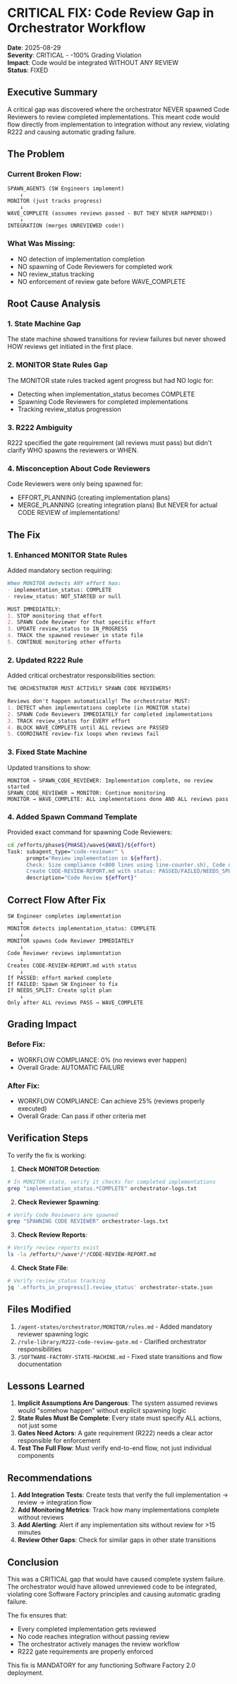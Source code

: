 # CRITICAL FIX: Code Review Gap in Orchestrator Workflow

**Date**: 2025-08-29  
**Severity**: CRITICAL - -100% Grading Violation  
**Impact**: Code would be integrated WITHOUT ANY REVIEW  
**Status**: FIXED  

## Executive Summary

A critical gap was discovered where the orchestrator NEVER spawned Code Reviewers to review completed implementations. This meant code would flow directly from implementation to integration without any review, violating R222 and causing automatic grading failure.

## The Problem

### Current Broken Flow:
```
SPAWN_AGENTS (SW Engineers implement)
    ↓
MONITOR (just tracks progress)
    ↓
WAVE_COMPLETE (assumes reviews passed - BUT THEY NEVER HAPPENED!)
    ↓
INTEGRATION (merges UNREVIEWED code!)
```

### What Was Missing:
- NO detection of implementation completion
- NO spawning of Code Reviewers for completed work
- NO review_status tracking
- NO enforcement of review gate before WAVE_COMPLETE

## Root Cause Analysis

### 1. State Machine Gap
The state machine showed transitions for review failures but never showed HOW reviews get initiated in the first place.

### 2. MONITOR State Rules Gap
The MONITOR state rules tracked agent progress but had NO logic for:
- Detecting when implementation_status becomes COMPLETE
- Spawning Code Reviewers for completed implementations
- Tracking review_status progression

### 3. R222 Ambiguity
R222 specified the gate requirement (all reviews must pass) but didn't clarify WHO spawns the reviewers or WHEN.

### 4. Misconception About Code Reviewers
Code Reviewers were only being spawned for:
- EFFORT_PLANNING (creating implementation plans)
- MERGE_PLANNING (creating integration plans)
But NEVER for actual CODE REVIEW of implementations!

## The Fix

### 1. Enhanced MONITOR State Rules
Added mandatory section requiring:
```markdown
When MONITOR detects ANY effort has:
- implementation_status: COMPLETE
- review_status: NOT_STARTED or null

MUST IMMEDIATELY:
1. STOP monitoring that effort
2. SPAWN Code Reviewer for that specific effort
3. UPDATE review_status to IN_PROGRESS
4. TRACK the spawned reviewer in state file
5. CONTINUE monitoring other efforts
```

### 2. Updated R222 Rule
Added critical orchestrator responsibilities section:
```markdown
THE ORCHESTRATOR MUST ACTIVELY SPAWN CODE REVIEWERS!

Reviews don't happen automatically! The orchestrator MUST:
1. DETECT when implementations complete (in MONITOR state)
2. SPAWN Code Reviewers IMMEDIATELY for completed implementations
3. TRACK review_status for EVERY effort
4. BLOCK WAVE_COMPLETE until ALL reviews are PASSED
5. COORDINATE review-fix loops when reviews fail
```

### 3. Fixed State Machine
Updated transitions to show:
```
MONITOR → SPAWN_CODE_REVIEWER: Implementation complete, no review started
SPAWN_CODE_REVIEWER → MONITOR: Continue monitoring
MONITOR → WAVE_COMPLETE: ALL implementations done AND ALL reviews pass
```

### 4. Added Spawn Command Template
Provided exact command for spawning Code Reviewers:
```bash
cd /efforts/phase${PHASE}/wave${WAVE}/${effort}
Task: subagent_type="code-reviewer" \
      prompt="Review implementation in ${effort}. 
      Check: Size compliance (<800 lines using line-counter.sh), Code quality, Tests pass.
      Create CODE-REVIEW-REPORT.md with status: PASSED/FAILED/NEEDS_SPLIT." \
      description="Code Review ${effort}"
```

## Correct Flow After Fix

```
SW Engineer completes implementation
    ↓
MONITOR detects implementation_status: COMPLETE
    ↓
MONITOR spawns Code Reviewer IMMEDIATELY
    ↓
Code Reviewer reviews implementation
    ↓
Creates CODE-REVIEW-REPORT.md with status
    ↓
If PASSED: effort marked complete
If FAILED: Spawn SW Engineer to fix
If NEEDS_SPLIT: Create split plan
    ↓
Only after ALL reviews PASS → WAVE_COMPLETE
```

## Grading Impact

### Before Fix:
- WORKFLOW COMPLIANCE: 0% (no reviews ever happen)
- Overall Grade: AUTOMATIC FAILURE

### After Fix:
- WORKFLOW COMPLIANCE: Can achieve 25% (reviews properly executed)
- Overall Grade: Can pass if other criteria met

## Verification Steps

To verify the fix is working:

1. **Check MONITOR Detection**:
```bash
# In MONITOR state, verify it checks for completed implementations
grep "implementation_status.*COMPLETE" orchestrator-logs.txt
```

2. **Check Reviewer Spawning**:
```bash
# Verify Code Reviewers are spawned
grep "SPAWNING CODE REVIEWER" orchestrator-logs.txt
```

3. **Check Review Reports**:
```bash
# Verify review reports exist
ls -la /efforts/*/wave*/*/CODE-REVIEW-REPORT.md
```

4. **Check State File**:
```bash
# Verify review_status tracking
jq '.efforts_in_progress[].review_status' orchestrator-state.json
```

## Files Modified

1. `/agent-states/orchestrator/MONITOR/rules.md` - Added mandatory reviewer spawning logic
2. `/rule-library/R222-code-review-gate.md` - Clarified orchestrator responsibilities
3. `/SOFTWARE-FACTORY-STATE-MACHINE.md` - Fixed state transitions and flow documentation

## Lessons Learned

1. **Implicit Assumptions Are Dangerous**: The system assumed reviews would "somehow happen" without explicit spawning logic
2. **State Rules Must Be Complete**: Every state must specify ALL actions, not just some
3. **Gates Need Actors**: A gate requirement (R222) needs a clear actor responsible for enforcement
4. **Test The Full Flow**: Must verify end-to-end flow, not just individual components

## Recommendations

1. **Add Integration Tests**: Create tests that verify the full implementation → review → integration flow
2. **Add Monitoring Metrics**: Track how many implementations complete without reviews
3. **Add Alerting**: Alert if any implementation sits without review for >15 minutes
4. **Review Other Gaps**: Check for similar gaps in other state transitions

## Conclusion

This was a CRITICAL gap that would have caused complete system failure. The orchestrator would have allowed unreviewed code to be integrated, violating core Software Factory principles and causing automatic grading failure.

The fix ensures that:
- Every completed implementation gets reviewed
- No code reaches integration without passing review
- The orchestrator actively manages the review workflow
- R222 gate requirements are properly enforced

This fix is MANDATORY for any functioning Software Factory 2.0 deployment.